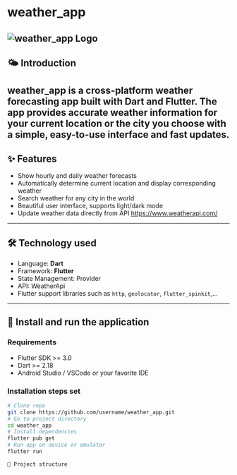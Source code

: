 # weather_app

![weather_app Logo](images/logo.png) <!-- Replace with your app logo or image -->
---
## 🌤️ Introduction
**weather_app** is a cross-platform weather forecasting app built with **Dart** and **Flutter**.
The app provides accurate weather information for your current location or the city you choose with a simple, easy-to-use interface and fast updates.
---
## ✨ Features
- Show hourly and daily weather forecasts
- Automatically determine current location and display corresponding weather
- Search weather for any city in the world
- Beautiful user interface, supports light/dark mode
- Update weather data directly from API https://www.weatherapi.com/
---
## 🛠️ Technology used
- Language: **Dart**
- Framework: **Flutter**
- State Management: Provider
- API: WeatherApi
- Flutter support libraries such as `http`, `geolocator`, `flutter_spinkit`,...
---
## 🚀 Install and run the application
### Requirements
- Flutter SDK >= 3.0
- Dart >= 2.18
- Android Studio / VSCode or your favorite IDE
### Installation steps set
```bash
# Clone repo
git clone https://github.com/username/weather_app.git
# Go to project directory
cd weather_app
# Install dependencies
flutter pub get
# Run app on device or emulator
flutter run

📂 Project structure
